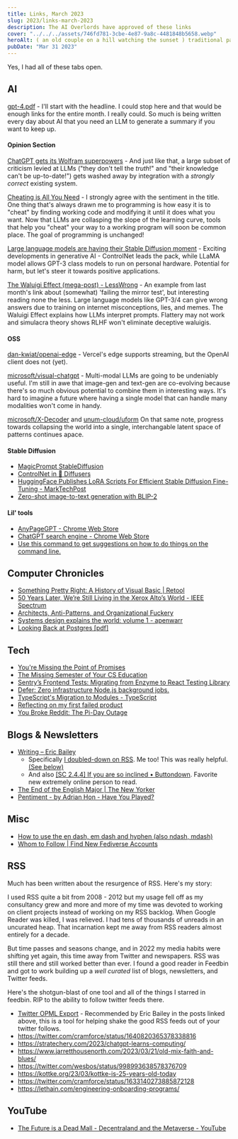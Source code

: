 ```yaml
---
title: Links, March 2023
slug: 2023/links-march-2023
description: The AI Overlords have approved of these links
cover: "../../../assets/746fd781-3cbe-4e87-9a8c-4481848b5658.webp"
heroAlt: ( an old couple on a hill watching the sunset ) traditional painting style muted colors by Vincent van Gogh Tilt Shift, Cinestill 800T 35mm. best of flickr. by artist laurie greasley. - Stable Diffusion v1.5
pubDate: "Mar 31 2023"
---
```


Yes, I had all of these tabs open.

## AI

[gpt-4.pdf](https://cdn.openai.com/papers/gpt-4.pdf) - I'll start with the headline. I could stop here and that would be enough links for the entire month. I really could. So much is being written every day about AI that you need an LLM to generate a summary if you want to keep up.

#### Opinion Section

[ChatGPT gets its Wolfram superpowers](https://writings.stephenwolfram.com/2023/03/chatgpt-gets-its-wolfram-superpowers/) - And just like that, a large subset of criticism levied at LLMs ("they don't tell the _truth_!" and "their knowledge can't be up-to-date!") gets washed away by integration with a _strongly correct_ existing system.

[Cheating is All You Need](https://about.sourcegraph.com/blog/cheating-is-all-you-need) - I strongly agree with the sentiment in the title. One thing that's always drawn me to programming is how easy it is to "cheat" by finding working code and modifying it until it does what you want. Now that LLMs are collasping the slope of the learning curve, tools that help you "cheat" your way to a working program will soon be common place. The goal of programming is unchanged!

[Large language models are having their Stable Diffusion moment](https://simonwillison.net/2023/Mar/11/llama/) - Exciting developments in generative AI - ControlNet leads the pack, while LLaMA model allows GPT-3 class models to run on personal hardware. Potential for harm, but let's steer it towards positive applications.

[The Waluigi Effect (mega-post) - LessWrong](https://www.lesswrong.com/posts/D7PumeYTDPfBTp3i7/the-waluigi-effect-mega-post) - An example from last month's link about (somewhat) 'failing the mirror test', but interesting reading none the less. Large language models like GPT-3/4 can give wrong answers due to training on internet misconceptions, lies, and memes. The Waluigi Effect explains how LLMs interpret prompts. Flattery may not work and simulacra theory shows RLHF won't eliminate deceptive waluigis.

#### OSS

[dan-kwiat/openai-edge](https://github.com/dan-kwiat/openai-edge) - Vercel's edge supports streaming, but the OpenAI client does not (yet).

[microsoft/visual-chatgpt](https://github.com/microsoft/visual-chatgpt) - Multi-modal LLMs are going to be undeniably useful. I'm still in awe that image-gen and text-gen are co-evolving because there's so much obvious potential to combine them in interesting ways. It's hard to imagine a future where having a single model that can handle many modalities won't come in handy.

[microsoft/X-Decoder](https://github.com/microsoft/X-Decoder) and [unum-cloud/uform](https://github.com/unum-cloud/uform) On that same note, progress towards collapsing the world into a single, interchangable latent space of patterns continues apace.

#### Stable Diffusion

- [MagicPrompt StableDiffusion](https://huggingface.co/Gustavosta/MagicPrompt-Stable-Diffusion?text=Portrait+of)
- [ControlNet in 🧨 Diffusers](https://huggingface.co/blog/controlnet)
- [HuggingFace Publishes LoRA Scripts For Efficient Stable Diffusion Fine-Tuning - MarkTechPost](https://www.marktechpost.com/2023/02/18/huggingface-publishes-lora-scripts-for-efficient-stable-diffusion-fine-tuning/)
- [Zero-shot image-to-text generation with BLIP-2](https://huggingface.co/blog/blip-2)

#### Lil' tools

- [AnyPageGPT - Chrome Web Store](https://chrome.google.com/webstore/detail/anypagegpt/keelaohbekengdipnogignilgbabhhec)
- [ChatGPT search engine - Chrome Web Store](https://chrome.google.com/webstore/detail/chatgpt-search-engine/copaigionceiijiolkfnbgpcnkeclhhd/related)
- [Use this command to get suggestions on how to do things on the command line.](https://gist.github.com/spullara/0fc3e88150f66179017b9aa1758d49d2)

## Computer Chronicles

- [Something Pretty Right: A History of Visual Basic | Retool](https://retool.com/visual-basic/)
- [50 Years Later, We’re Still Living in the Xerox Alto’s World - IEEE Spectrum](https://spectrum.ieee.org/xerox-alto)
- [Architects, Anti-Patterns, and Organizational Fuckery](https://charity.wtf/2023/03/09/architects-anti-patterns-and-organizational-fuckery/)
- [Systems design explains the world: volume 1 - apenwarr](https://apenwarr.ca/log/20201227)
- [Looking Back at Postgres [pdf]](https://arxiv.org/pdf/1901.01973.pdf)

## Tech

- [You're Missing the Point of Promises](https://blog.domenic.me/youre-missing-the-point-of-promises/)
- [The Missing Semester of Your CS Education](https://missing.csail.mit.edu/)
- [Sentry’s Frontend Tests: Migrating from Enzyme to React Testing Library](https://blog.sentry.io/2023/02/23/sentrys-frontend-tests-migrating-from-enzyme-to-react-testing-library/)
- [Defer: Zero infrastructure Node.js background jobs.](https://docs.defer.run/platform/executions/)
- [TypeScript's Migration to Modules - TypeScript](https://devblogs.microsoft.com/typescript/typescripts-migration-to-modules/)
- [Reflecting on my first failed product](https://mcarter.me/posts/my-first-failed-product)
- [You Broke Reddit: The Pi-Day Outage](https://www.reddit.com/r/RedditEng/comments/11xx5o0/you_broke_reddit_the_piday_outage/)

## Blogs & Newsletters

- [Writing – Eric Bailey](https://ericwbailey.design/published/)
  - Specifically [I doubled-down on RSS](https://ericwbailey.website/published/i-doubled-down-on-rss/). Me too! This was really helpful. [(See below)](#rss)
  - And also [[SC 2.4.4] If you are so inclined • Buttondown](https://buttondown.email/ericwbailey/archive/sc-244/). Favorite new extremely online person to read.
- [The End of the English Major | The New Yorker](https://www.newyorker.com/magazine/2023/03/06/the-end-of-the-english-major)
- [Pentiment - by Adrian Hon - Have You Played?](https://adrianhon.substack.com/p/pentiment)

## Misc

- [How to use the en dash, em dash and hyphen (also ndash, mdash)](https://www.punctuationmatters.com/en-dash-em-dash-hyphen/)
- [Whom to Follow | Find New Fediverse Accounts](https://whomtofollow.com/?account=sambreed%40mastodon.social)

<a name="rss"></a>

## RSS

Much has been written about the resurgence of RSS. Here's my story:

I used RSS quite a bit from 2008 - 2012 but my usage fell off as my consultancy grew and more and more of my time was devoted to working on client projects instead of working on my RSS backlog. When Google Reader was killed, I was relieved. I had tens of thousands of unreads in an uncurated heap. That incarnation kept me away from RSS readers almost entirely for a decade.

But time passes and seasons change, and in 2022 my media habits were shifting yet again, this time away from Twitter and newspapers. RSS was still there and still worked better than ever. I found a good reader in Feedbin and got to work building up a _well curated_ list of blogs, newsletters, and Twitter feeds.

Here's the shotgun-blast of one tool and all of the things I starred in feedbin. RIP to the ability to follow twitter feeds there.

- [Twitter OPML Export](https://opml.glitch.me/) - Recommended by Eric Bailey in the posts linked above, this is a tool for helping shake the good RSS feeds out of your twitter follows.
- https://twitter.com/cramforce/status/1640820365378338816
- https://stratechery.com/2023/chatgpt-learns-computing/
- https://www.jarretthousenorth.com/2023/03/21/old-mix-faith-and-blues/
- https://twitter.com/wesbos/status/998993638578376709
- https://kottke.org/23/03/kottke-is-25-years-old-today
- https://twitter.com/cramforce/status/1633140273885872128
- https://lethain.com/engineering-onboarding-programs/

## YouTube

- [The Future is a Dead Mall - Decentraland and the Metaverse - YouTube](https://www.youtube.com/watch?v=EiZhdpLXZ8Q)
